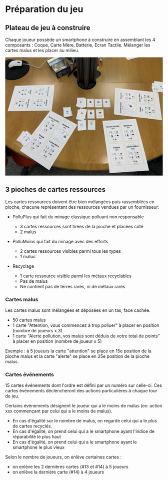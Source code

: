 # Préparation du jeu

## Plateau de jeu à construire
Chaque joueur possède un smartphone à construire en assemblant les 4 composants : Coque, Carte Mère, Batterie, Ecran Tactile.
Mélanger les cartes malus et les placer au milieu.

![Disposition des cartes et des plateaux](./img/disposition.jpg)

## 3 pioches de cartes ressources

Les cartes ressources doivent être bien mélangées puis rassemblées en pioche, chacune représentant des ressources vendues par un fournisseur:

- PolluPlus qui fait du minage classique polluant non responsable
    - 3 cartes ressources sont tirées de la pioche et placées côté
    - 2 malus

- PolluMoins qui fait du minage avec des efforts
    - 2 cartes ressources visibles parmi tous les types
    - 1 malus

- Recyclage
    - 1 carte ressource visible parmi les métaux recyclables
    - Pas de malus
    - Ne contient pas de terres rares, ni de métaux rares

### Cartes malus

Les cartes malus sont mélangées et déposées en un tas, face cachée.
- 50 cartes malus
- 1 carte "Attention, vous commencez à trop polluer" à placer en position (nombre de joueurs x 3)
- 1 carte "Alerte pollution, vos malus sont déduis de votre total de points" à placer en position (nombre de joueur x 5)

Exemple : à 5 joueurs la carte "attention" se place en 15e position de la pioche malus et la carte "alerte" se place en 25e position de la pioche malus.

### Cartes événements

15 cartes événements dont l'ordre est défini par un numéro sur celle-ci. Ces cartes événements déclencheront des actions particulières à chaque tour de jeu.

Certains événements désignent le joueur qui a le moins de malus (ex: action xxx commençant par celui qui a le moins de malus).
- En cas d'égalité sur le nombre de malus, on regarde celui qui a le plus de cartes recyclés.
- En cas d'égalité, on prend celui qui a le smartphone ayant l'indice de réparabilité le plus haut
- En cas d'égalité, on prend celui qui a le smartphone ayant le smartphone le plus vieux

Selon le nombre de joueurs, on enlève certaines cartes :
- on enlève les 2 dernières cartes (#13 et #14) à 5 joueurs
- on enlève la dernière carte (#14) à 4 joueurs
